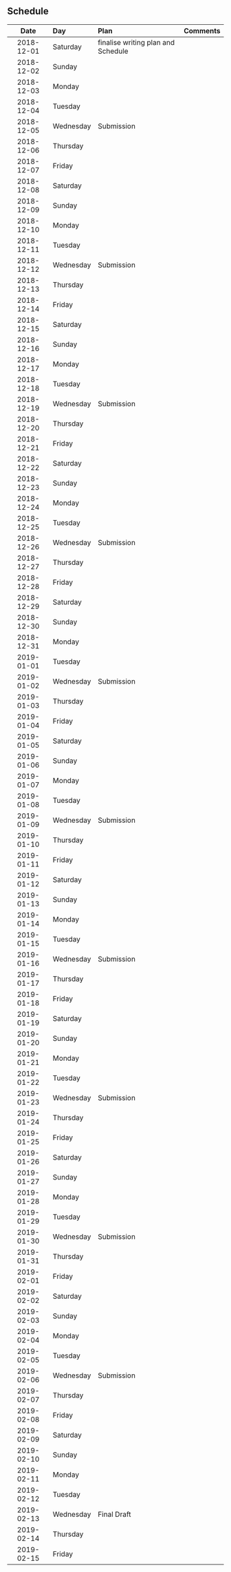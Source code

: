 ## Schedule

| Date       | Day          | Plan| Comments | 
|:----------:|:-------------|:----|:---------|
| 2018-12-01 | Saturday     | finalise writing plan and Schedule |  |
| 2018-12-02 | Sunday       |  |  |
| 2018-12-03 | Monday       |  |  |
| 2018-12-04 | Tuesday      |  |  |
| 2018-12-05 | Wednesday    | Submission |  |
| 2018-12-06 | Thursday     |  |  |
| 2018-12-07 | Friday       |  |  |
| 2018-12-08 | Saturday     |  |  |
| 2018-12-09 | Sunday       |  |  |
| 2018-12-10 | Monday       |  |  |
| 2018-12-11 | Tuesday      |  |  |
| 2018-12-12 | Wednesday    | Submission |  |
| 2018-12-13 | Thursday     |  |  |
| 2018-12-14 | Friday       |  |  |
| 2018-12-15 | Saturday     |  |  |
| 2018-12-16 | Sunday       |  |  |
| 2018-12-17 | Monday       |  |  |
| 2018-12-18 | Tuesday      |  |  |
| 2018-12-19 | Wednesday    | Submission |  |
| 2018-12-20 | Thursday     |  |  |
| 2018-12-21 | Friday       |  |  |
| 2018-12-22 | Saturday     |  |  |
| 2018-12-23 | Sunday       |  |  |
| 2018-12-24 | Monday       |  |  |
| 2018-12-25 | Tuesday      |  |  |
| 2018-12-26 | Wednesday    | Submission |  |
| 2018-12-27 | Thursday     |  |  |
| 2018-12-28 | Friday       |  |  |
| 2018-12-29 | Saturday     |  |  |
| 2018-12-30 | Sunday       |  |  |
| 2018-12-31 | Monday       |  |  |
| 2019-01-01 | Tuesday      |  |  |
| 2019-01-02 | Wednesday    | Submission |  |
| 2019-01-03 | Thursday     |  |  |
| 2019-01-04 | Friday       |  |  |
| 2019-01-05 | Saturday     |  |  |
| 2019-01-06 | Sunday       |  |  |
| 2019-01-07 | Monday       |  |  |
| 2019-01-08 | Tuesday      |  |  |
| 2019-01-09 | Wednesday    | Submission |  |
| 2019-01-10 | Thursday     |  |  |
| 2019-01-11 | Friday       |  |  |
| 2019-01-12 | Saturday     |  |  |
| 2019-01-13 | Sunday       |  |  |
| 2019-01-14 | Monday       |  |  |
| 2019-01-15 | Tuesday      |  |  |
| 2019-01-16 | Wednesday    | Submission |  |
| 2019-01-17 | Thursday     |  |  |
| 2019-01-18 | Friday       |  |  |
| 2019-01-19 | Saturday     |  |  |
| 2019-01-20 | Sunday       |  |  |
| 2019-01-21 | Monday       |  |  |
| 2019-01-22 | Tuesday      |  |  |
| 2019-01-23 | Wednesday    | Submission |  |
| 2019-01-24 | Thursday     |  |  |
| 2019-01-25 | Friday       |  |  |
| 2019-01-26 | Saturday     |  |  |
| 2019-01-27 | Sunday       |  |  |
| 2019-01-28 | Monday       |  |  |
| 2019-01-29 | Tuesday      |  |  |
| 2019-01-30 | Wednesday    | Submission |  |
| 2019-01-31 | Thursday     |  |  |
| 2019-02-01 | Friday       |  |  |
| 2019-02-02 | Saturday     |  |  |
| 2019-02-03 | Sunday       |  |  |
| 2019-02-04 | Monday       |  |  |
| 2019-02-05 | Tuesday      |  |  |
| 2019-02-06 | Wednesday    | Submission |  |
| 2019-02-07 | Thursday     |  |  |
| 2019-02-08 | Friday       |  |  |
| 2019-02-09 | Saturday     |  |  |
| 2019-02-10 | Sunday       |  |  |
| 2019-02-11 | Monday       |  |  |
| 2019-02-12 | Tuesday      |  |  |
| 2019-02-13 | Wednesday    | Final Draft |  |
| 2019-02-14 | Thursday     |  |  |
| 2019-02-15 | Friday       |  |  |
